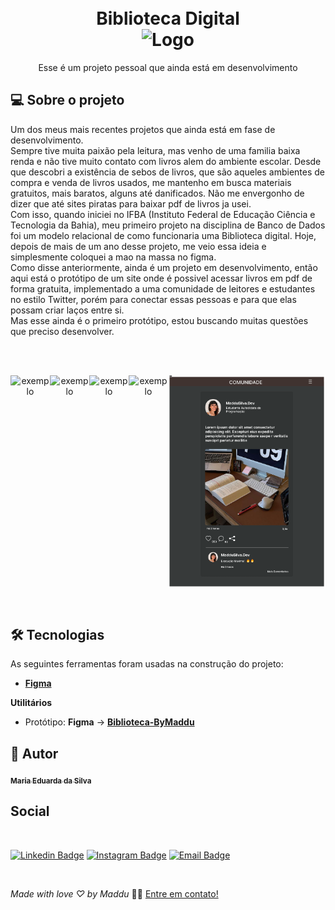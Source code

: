 
<h1 align="center" id="project_name">
  <br />
  Biblioteca Digital
  <br />
  <img src="biblioteca-home.png" alt="Logo" width="50%">
  <br />
</h1>

<p align="center">Esse é um projeto pessoal que ainda está em desenvolvimento</p>

<h2 id="about">
💻 Sobre o projeto
</h2>
Um dos meus mais recentes projetos que ainda está em fase de desenvolvimento. 
<br />
Sempre tive muita paixão pela leitura, mas venho de uma familia baixa renda e não tive muito contato com livros alem do ambiente escolar. Desde que descobri a existência de sebos de livros, que são aqueles ambientes de compra e venda de livros usados, me mantenho em busca materiais gratuitos, mais baratos, alguns até danificados. 
Não me envergonho de dizer que até sites piratas para baixar pdf de livros ja usei. 
<br />
Com isso, quando iniciei no IFBA (Instituto Federal de Educação Ciência e Tecnologia da Bahia), meu primeiro projeto na disciplina de Banco de Dados foi um modelo relacional de como funcionaria uma Biblioteca digital. Hoje, depois de mais de um ano desse projeto, me veio essa ideia e simplesmente coloquei a mao na massa no figma. 
<br />
Como disse anteriormente, ainda é um projeto em desenvolvimento, então aqui está o protótipo de um site onde é possivel acessar livros em pdf de forma gratuita, implementado a uma comunidade de leitores e estudantes no estilo Twitter, porém para conectar essas pessoas e para que elas possam criar laços entre si.
<br />
Mas esse ainda é o primeiro protótipo, estou buscando muitas questões que preciso desenvolver.

<br /><br />

<p align="center" style="display: flex; align-items: flex-start; justify-content: center;">

  <img src="biblioteca-cadastro.png" width="50%" alt="exemplo">

  <img src="biblioteca-login.png" width="50%" alt="exemplo">
  
  <img src="biblioteca-home.png" width="50%" alt="exemplo">

  <img src="biblioteca.png" width="50%" alt="exemplo">

  <img src="biblioteca-comunidade.png" width="50%" alt="exemplo">
</p>

<br />
<h2 id="technologies">🛠 Tecnologias</h2>

As seguintes ferramentas foram usadas na construção do projeto:

- **[Figma](https://exemplo.com)**


**Utilitários**

- Protótipo: **Figma** → **[Biblioteca-ByMaddu](https://www.figma.com/file/bTJy6j7DeNIEmDV0ujWAUu/Untitled?type=design&t=Dsfq7flNkhZ7sELM-6)**


<h2 id="author">🦸 Autor</h2>
<a href="#">

 <sub><b> Maria Eduarda da Silva </b></sub></a>

 <h2 id="author">Social</h2>
<a href="#">

<br />

[![Linkedin Badge](https://img.shields.io/badge/LinkedIn-0077B5?style=for-the-badge&logo=linkedin&logoColor=white)](https://www.linkedin.com/in/maddusilvadev/)
[![Instagram Badge](https://img.shields.io/badge/Instagram-E4405F?style=for-the-badge&logo=instagram&logoColor=white)](https://www.instagram.com/maddusilva.dev/)
[![Email Badge](https://img.shields.io/badge/Microsoft_Outlook-0078D4?style=for-the-badge&logo=microsoft-outlook&logoColor=white)](mailto:maria.arimym@outlook.com)

<br />

*Made with love ♡ by Maddu* 👋🏽 [Entre em contato!](https://www.linkedin.com/in/maddusilvadev/)

